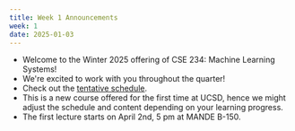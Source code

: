 ```yaml
---
title: Week 1 Announcements
week: 1
date: 2025-01-03
---
```


* Welcome to the Winter 2025 offering of CSE 234: Machine Learning Systems!
* We're excited to work with you throughout the quarter!
* Check out the [tentative schedule](/dsc291-s24/schedule).
* This is a new course offered for the first time at UCSD, hence we might adjust the schedule and content depending on your learning progress.
* The first lecture starts on April 2nd, 5 pm at MANDE B-150.

